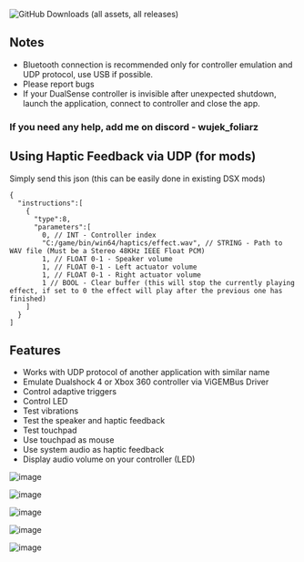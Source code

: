 ![GitHub Downloads (all assets, all releases)](https://img.shields.io/github/downloads/WujekFoliarz/DualSenseY/total)

## Notes
- Bluetooth connection is recommended only for controller emulation and UDP protocol, use USB if possible.
- Please report bugs
- If your DualSense controller is invisible after unexpected shutdown, launch the application, connect to controller and close the app.

### If you need any help, add me on discord - wujek_foliarz

## Using Haptic Feedback via UDP (for mods)
Simply send this json (this can be easily done in existing DSX mods)
```
{
  "instructions":[
    {
      "type":8,
      "parameters":[
        0, // INT - Controller index
        "C:/game/bin/win64/haptics/effect.wav", // STRING - Path to WAV file (Must be a Stereo 48KHz IEEE Float PCM)
        1, // FLOAT 0-1 - Speaker volume
        1, // FLOAT 0-1 - Left actuator volume
        1, // FLOAT 0-1 - Right actuator volume
        1 // BOOL - Clear buffer (this will stop the currently playing effect, if set to 0 the effect will play after the previous one has finished)
    ]
  }
]
```

## Features

- Works with UDP protocol of another application with similar name
- Emulate Dualshock 4 or Xbox 360 controller via ViGEMBus Driver
- Control adaptive triggers
- Control LED
- Test vibrations
- Test the speaker and haptic feedback
- Test touchpad
- Use touchpad as mouse
- Use system audio as haptic feedback
- Display audio volume on your controller (LED)

![image](https://github.com/user-attachments/assets/081590c9-53a0-4659-bd74-8c0a5834866d)

![image](https://github.com/user-attachments/assets/d8eec1f7-7af8-4702-9e8e-8f8a987bd115)

![image](https://github.com/user-attachments/assets/c070c340-2dc6-4d67-b1f6-290065c5a6bb)

![image](https://github.com/user-attachments/assets/8d711908-c4a4-421b-8d4a-7129e99ca10a)

![image](https://github.com/user-attachments/assets/cf1edb04-69f7-4b44-b0fc-a9382b8d778f)

